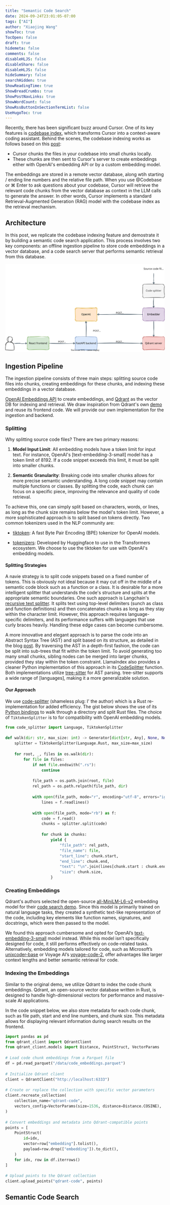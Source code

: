 ```yaml
---
title: "Semantic Code Search"
date: 2024-09-24T23:01:05-07:00
tags: ["AI"]
author: "Xiaojing Wang"
showToc: true
TocOpen: false
draft: true
hidemeta: false
comments: false
disableHLJS: false
disableShare: false
disableHLJS: false
hideSummary: false
searchHidden: true
ShowReadingTime: true
ShowBreadCrumbs: true
ShowPostNavLinks: true
ShowWordCount: false
ShowRssButtonInSectionTermList: false
UseHugoToc: true
---
```


Recently, there has been significant buzz around Cursor. One of its key features is [codebase index](https://docs.cursor.com/context/codebase-indexing), which transforms Cursor into a context-aware coding assistant. Behind the scenes, the codebase indexing works as follows based on this [post](https://forum.cursor.com/t/codebase-indexing/36):

- Cursor chunks the files in your codebase into small chunks locally.
- These chunks are then sent to Cursor's server to create embeddings either with OpenAI's embedding API or by a custom embedding model.

The embeddings are stored in a remote vector database, along wtih starting / ending line numbers and the relative file path. When you use @Codebase or ⌘ Enter to ask questions about your codebase, Cursor will retrieve the relevant code chunks from the vector database as context in the LLM calls to generate the answer. In other words, Cursor implements a standard Retrieval-Augmented Generation (RAG) model with the codebase index as the retrieval mechanism.

## Architecture

In this post, we replicate the codebase indexing feature and demostrate it by building a semantic code search application. This process involves two key components: an offline ingestion pipeline to store code embeddings in a vector database, and a code search server that performs semantic retrieval from this database.

![](code_search.svg)

## Ingestion Pipeline

The ingestion pipeline consists of three main steps: splitting source code files into chunks, creating embeddings for these chunks, and indexing these embeddings in a vector database.

[OpenAI Embeddings API](https://platform.openai.com/docs/guides/embeddings) to create embeddings, and [Qdrant](https://github.com/qdrant/qdrant) as the vector DB for indexing and retrieval. We draw inspiration from Qdrant's own [demo](https://github.com/qdrant/demo-code-search/tree/master) and reuse its frontend code. We will provide our own implementation for the ingestion and backend.

### Splitting

Why splitting source code files? There are two primary reasons:

1. **Model Input Limit**: All embedding models have a token limit for input text. For instance, OpenAI's [text-embedding-3-small] model has a token limit of 8192. If a code snippet exceeds this limit, it must be split into smaller chunks.

2. **Semantic Granularity**: Breaking code into smaller chunks allows for more precise semantic understanding. A long code snippet may contain multiple functions or classes. By splitting the code, each chunk can focus on a specific piece, improving the relevance and quality of code retrieval.

To achieve this, one can simply split based on characters, words, or lines, as long as the chunk size remains below the model's token limit. However, a more sophisticated approach is to split based on tokens directly. Two common tokenizers used in the NLP community are:

- [tiktoken](https://github.com/openai/tiktoken): A fast Byte Pair Encoding (BPE) tokenizer for OpenAI models.

- [tokenizers](https://github.com/huggingface/tokenizers): Developed by Huggingface to use in the Transformers ecosystem. We choose to use the tiktoken for use with OpenAI's embedding models.

#### Splitting Strategies

A navie strategy is to split code snippets based on a fixed number of tokens. This is obviously not ideal because it may cut off in the middle of a semantic code block such as a function or a class. It is desirable for a more intelligent splitter that understands the code's structure and splits at the appropriate semantic boundaries. One such approach is Langchain's [recursive text splitter](https://python.langchain.com/docs/how_to/recursive_text_splitter/). It splits text using top-level delimiters (sunch as class and function definitions) and then concatenates chunks as long as they stay within the character limit. However, this approach requires language-specific delimiters, and its performance suffers with languages that use curly braces heavily. Handling these edge cases can become cumbersome.

A more innovative and elegant approach is to parse the code into an Abstract Syntax Tree (AST) and split based on its structure, as detailed in the blog [post](https://docs.sweep.dev/blogs/chunking-2m-files). By traversing the AST in a depth-first fashion, the code can be split into sub-trees that fit within the token limit. To avoid generating too many small chunks, sibling nodes can be merged into larger chunks, provided they stay within the token constraint. LlamaIndex also provides a cleaner Python implementation of this approach in its [CodeSplitter](https://docs.llamaindex.ai/en/v0.10.19/api/llama_index.core.node_parser.CodeSplitter.html) function. Both implementations utilize [tree-sitter](https://crates.io/crates/tree-sitter) for AST parsing. tree-sitter supports a wide range of [languages], making it a more generalizable solution.

#### Our Approach

We use [code-splitter](https://github.com/wangxj03/code-splitter) (shameless plug: I' the author) which is a Rust re-implementation for added efficiency. The gist below shows the use of its [Python bindings](https://pypi.org/project/code-splitter/) to walk through a directory and split Rust files. The choice of `TiktokenSplitter` is to for compatibility with OpenAI embedding models.

```python
from code_splitter import Language, TiktokenSplitter

def walk(dir: str, max_size: int) -> Generator[dict[str, Any], None, None]:
    splitter = TiktokenSplitter(Language.Rust, max_size=max_size)

    for root, _, files in os.walk(dir):
        for file in files:
            if not file.endswith(".rs"):
                continue

            file_path = os.path.join(root, file)
            rel_path = os.path.relpath(file_path, dir)

            with open(file_path, mode="r", encoding="utf-8", errors="ignore") as f:
                lines = f.readlines()

            with open(file_path, mode="rb") as f:
                code = f.read()
                chunks = splitter.split(code)

                for chunk in chunks:
                    yield {
                        "file_path": rel_path,
                        "file_name": file,
                        "start_line": chunk.start,
                        "end_line": chunk.end,
                        "text": "\n".join(lines[chunk.start : chunk.end]),
                        "size": chunk.size,
                    }
```

### Creating Embeddings

Qdrant's authors selected the open-source [all-MiniLM-L6-v2](https://huggingface.co/sentence-transformers/all-MiniLM-L6-v2) embedding model for their [code search demo](https://github.com/qdrant/demo-code-search). Since this model is primarily trained on natural language tasks, they created a synthetic text-like representation of the code, including key elements like function names, signatures, and docstrings, which were then passed to the model.

We found this approach cumbersome and opted for OpenAI’s [text-embedding-3-small](https://platform.openai.com/docs/guides/embeddings) model instead. While this model isn’t specifically designed for code, it still performs effectively on code-related tasks. Alternatively, embedding models tailored for code, such as Microsoft’s [unixcoder-base](https://huggingface.co/microsoft/unixcoder-base) or Voyage AI’s [voyage-code-2](https://blog.voyageai.com/2024/01/23/voyage-code-2-elevate-your-code-retrieval/), offer advantages like larger context lengths and better semantic retrieval for code.

### Indexing the Embeddings

Similar to the original demo, we utilize Qdrant to index the code chunk embeddings. Qdrant, an open-source vector database written in Rust, is designed to handle high-dimensional vectors for performance and massive-scale AI applications.

In the code snippet below, we also store metadata for each code chunk, such as file path, start and end line numbers, and chunk size. This metadata allows for displaying relevant information during search results on the frontend.

```python
import pandas as pd
from qdrant_client import QdrantClient
from qdrant_client.models import Distance, PointStruct, VectorParams

# Load code chunk embeddings from a Parquet file
df = pd.read_parquet("/data/code_embeddings.parquet")

# Initialize Qdrant client
client = QdrantClient("http://localhost:6333")

# Create or replace the collection with specific vector parameters
client.recreate_collection(
    collection_name="qdrant-code",
    vectors_config=VectorParams(size=1536, distance=Distance.COSINE),
)

# Convert embeddings and metadata into Qdrant-compatible points
points = [
    PointStruct(
        id=idx,
        vector=row["embedding"].tolist(),
        payload=row.drop(["embedding"]).to_dict(),
    )
    for idx, row in df.iterrows()
]

# Upload points to the Qdrant collection
client.upload_points("qdrant-code", points)
```

## Semantic Code Search
